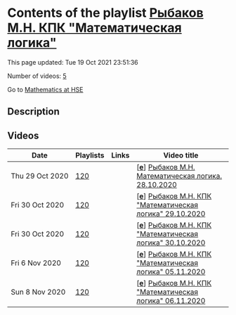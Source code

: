 # Contents of the playlist [Рыбаков М.Н. КПК "Математическая логика"](https://www.youtube.com/playlist?list=PLq3E5oubNNoBqn5PTt0uschwVtxkUdT9V)

This page updated: Tue 19 Oct 2021 23:51:36

Number of videos: [5](#videos)

Go to [Mathematics at HSE](../README.md)

## Description



## Videos

|Date|Playlists|Links|Video title|
|---|---|---|---|
| Thu&nbsp;29&nbsp;Oct&nbsp;2020 | [120](../playlists/120 "Рыбаков М.Н. КПК &#34;Математическая логика&#34;") |  | [[**e**](https://studio.youtube.com/video/TrTT1S26eEE/edit "Edit")] [Рыбаков М.Н. Математическая логика. 28.10.2020](https://www.youtube.com/watch?v=TrTT1S26eEE&list=PLq3E5oubNNoBqn5PTt0uschwVtxkUdT9V) |
| Fri&nbsp;30&nbsp;Oct&nbsp;2020 | [120](../playlists/120 "Рыбаков М.Н. КПК &#34;Математическая логика&#34;") |  | [[**e**](https://studio.youtube.com/video/X0yrInBlgRg/edit "Edit")] [Рыбаков М.Н. КПК &#34;Математическая логика&#34; 29.10.2020](https://www.youtube.com/watch?v=X0yrInBlgRg&list=PLq3E5oubNNoBqn5PTt0uschwVtxkUdT9V) |
| Fri&nbsp;30&nbsp;Oct&nbsp;2020 | [120](../playlists/120 "Рыбаков М.Н. КПК &#34;Математическая логика&#34;") |  | [[**e**](https://studio.youtube.com/video/Ykci40Ic6cI/edit "Edit")] [Рыбаков М.Н. КПК &#34;Математическая логика&#34; 30.10.2020](https://www.youtube.com/watch?v=Ykci40Ic6cI&list=PLq3E5oubNNoBqn5PTt0uschwVtxkUdT9V) |
| Fri&nbsp;6&nbsp;Nov&nbsp;2020 | [120](../playlists/120 "Рыбаков М.Н. КПК &#34;Математическая логика&#34;") |  | [[**e**](https://studio.youtube.com/video/wkcmPL3-BRE/edit "Edit")] [Рыбаков М.Н. КПК &#34;Математическая логика&#34; 05.11.2020](https://www.youtube.com/watch?v=wkcmPL3-BRE&list=PLq3E5oubNNoBqn5PTt0uschwVtxkUdT9V) |
| Sun&nbsp;8&nbsp;Nov&nbsp;2020 | [120](../playlists/120 "Рыбаков М.Н. КПК &#34;Математическая логика&#34;") |  | [[**e**](https://studio.youtube.com/video/r7opgEvSphs/edit "Edit")] [Рыбаков М.Н. КПК &#34;Математическая логика&#34; 06.11.2020](https://www.youtube.com/watch?v=r7opgEvSphs&list=PLq3E5oubNNoBqn5PTt0uschwVtxkUdT9V) |
